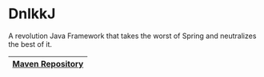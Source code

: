 # DnlkkJ

A revolution Java Framework that takes the worst of Spring and neutralizes the best of it.


<div align="center">

  |[Maven Repository](https://mvnrepository.com/artifact/ru.dnlkk/DnlkkJ)|
  ---|
</div>
